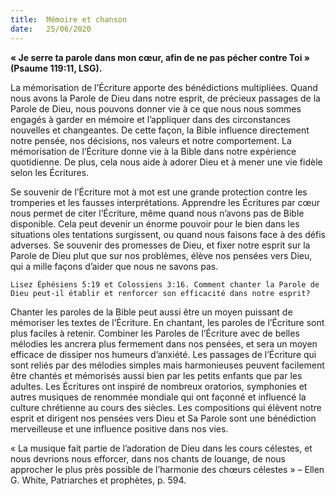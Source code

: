 ```yaml
---
title:  Mémoire et chanson
date:   25/06/2020
---
```


**« Je serre ta parole dans mon cœur, afin de ne pas pécher contre Toi » (Psaume 119:11, LSG).**

La mémorisation de l’Écriture apporte des bénédictions multipliées. Quand nous avons la Parole de Dieu dans notre esprit, de précieux passages de la Parole de Dieu, nous pouvons donner vie à ce que nous nous sommes engagés à garder en mémoire et l’appliquer dans des circonstances nouvelles et changeantes. De cette façon, la Bible influence directement notre pensée, nos décisions, nos valeurs et notre comportement. La mémorisation de l’Écriture donne vie à la Bible dans notre expérience quotidienne. De plus, cela nous aide à adorer Dieu et à mener une vie fidèle selon les Écritures.

Se souvenir de l’Écriture mot à mot est une grande protection contre les tromperies et les fausses interprétations. Apprendre les Écritures par cœur nous permet de citer l’Écriture, même quand nous n’avons pas de Bible disponible. Cela peut devenir un énorme pouvoir pour le bien dans les situations oles tentations surgissent, ou quand nous faisons face à des défis adverses. Se souvenir des promesses de Dieu, et fixer notre esprit sur la Parole de Dieu plut que sur nos problèmes, élève nos pensées vers Dieu, qui a mille façons d’aider que nous ne savons pas.

`Lisez Éphésiens 5:19 et Colossiens 3:16. Comment chanter la Parole de Dieu peut-il établir et renforcer son efficacité dans notre esprit?`

Chanter les paroles de la Bible peut aussi être un moyen puissant de mémoriser les textes de l’Écriture. En chantant, les paroles de l’Écriture sont plus faciles à retenir. Combiner les Paroles de l’Écriture avec de belles mélodies les ancrera plus fermement dans nos pensées, et sera un moyen efficace de dissiper nos humeurs d’anxiété. Les passages de l’Écriture qui sont reliés par des mélodies simples mais harmonieuses peuvent facilement être chantés et mémorisés aussi bien par les petits enfants que par les adultes. Les Écritures ont inspiré de nombreux oratorios, symphonies et autres musiques de renommée mondiale qui ont façonné et influencé la culture chrétienne au cours des siècles. Les compositions qui élèvent notre esprit et dirigent nos pensées vers Dieu et Sa Parole sont une bénédiction merveilleuse et une influence positive dans nos vies.

« La musique fait partie de l’adoration de Dieu dans les cours célestes, et nous devrions nous efforcer, dans nos chants de louange, de nous approcher le plus près possible de l’harmonie des chœurs célestes » – Ellen G. White, Patriarches et prophètes, p. 594.
